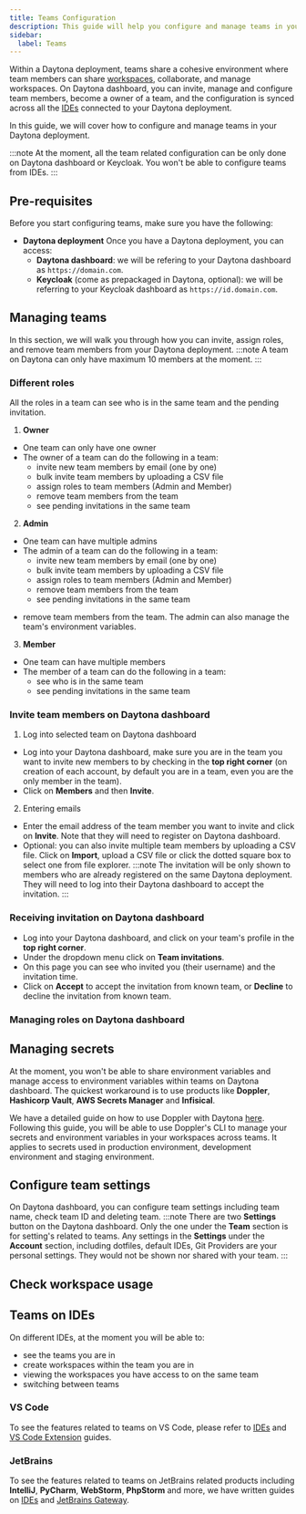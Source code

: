 ```yaml
---
title: Teams Configuration
description: This guide will help you configure and manage teams in your Daytona deployment.
sidebar:
  label: Teams
---
```


Within a Daytona deployment, teams share a cohesive environment where team members can share [workspaces](/usage/workspaces), collaborate, and manage workspaces. On Daytona dashboard, you can invite, manage and configure team members, become a owner of a team, and the configuration is synced across all the [IDEs](/usage/ides) connected to your Daytona deployment. 

In this guide, we will cover how to configure and manage teams in your Daytona deployment.

:::note
At the moment, all the team related configuration can be only done on Daytona dashboard or Keycloak. You won't be able to configure teams from IDEs.
:::

## Pre-requisites
Before you start configuring teams, make sure you have the following:
- **Daytona deployment**
Once you have a Daytona deployment, you can access: 
  - **Daytona dashboard**: we will be refering to your Daytona dashboard as `https://domain.com`.
  - **Keycloak** (come as prepackaged in Daytona, optional): we will be referring to your Keycloak dashboard as `https://id.domain.com`.
   
[//]: # ({/*TODO: docs - second list item should be corrected rendered and indented*/})
## Managing teams
In this section, we will walk you through how you can invite, assign roles, and remove team members from your Daytona deployment.
:::note
A team on Daytona can only have maximum 10 members at the moment. 
:::

### Different roles
All the roles in a team can see who is in the same team and the pending invitation. 

[//]: # (All roles in a team can create, share workspaces. Create environment variables based off configuration.)

[//]: # (TODO: feature - right now team members can't share workspaces based on their roles and names, neither environment variables, we should have this feature available)
1. **Owner**
- One team can only have one owner
- The owner of a team can do the following in a team:
  - invite new team members by email (one by one)
  - bulk invite team members by uploading a CSV file
  - assign roles to team members (Admin and Member)
  - remove team members from the team
  - see pending invitations in the same team

2. **Admin**
- One team can have multiple admins
- The admin of a team can do the following in a team:
  - invite new team members by email (one by one)
  - bulk invite team members by uploading a CSV file
  - assign roles to team members (Admin and Member)
  - remove team members from the team
  - see pending invitations in the same team

[//]: # (  TODO: feature - question: should admins be able to change themselves to members ? )
  - remove team members from the team. The admin can also manage the team's environment variables.
3. **Member**
- One team can have multiple members
- The member of a team can do the following in a team:
  - see who is in the same team
  - see pending invitations in the same team

### Invite team members on Daytona dashboard

1. Log into selected team on Daytona dashboard
- Log into your Daytona dashboard, make sure you are in the team you want to invite new members to by checking in the **top right corner** (on creation of each account, by default you are in a team, even you are the only member in the team).
- Click on **Members** and then **Invite**.

2. Entering emails
- Enter the email address of the team member you want to invite and click on **Invite**. Note that they will need to register on Daytona dashboard.
- Optional: you can also invite multiple team members by uploading a CSV file. Click on **Import**, upload a CSV file or click the dotted square box to select one from file explorer.
:::note
The invitation will be only shown to members who are already registered on the same Daytona deployment. They will need to log into their Daytona dashboard to accept the invitation.
:::

[//]: # (TODO: feature - 1. emails to team members who are invited regardless they are registered or not, 2. accept team invitation in emails)

### Receiving invitation on Daytona dashboard 
- Log into your Daytona dashboard, and click on your team's profile in the **top right corner**.
- Under the dropdown menu click on **Team invitations**.
- On this page you can see who invited you (their username) and the invitation time. 
- Click on **Accept** to accept the invitation from known team, or **Decline** to decline the invitation from known team.

### Managing roles on Daytona dashboard

[//]: # (### Invite team members in Keycloak )

[//]: # (### Managing roles in Keycloak)

## Managing secrets
At the moment, you won't be able to share environment variables and manage access to environment variables within teams on Daytona dashboard. The quickest workaround is to use products like **Doppler**, **Hashicorp Vault**, **AWS Secrets Manager** and **Infisical**. 

We have a detailed guide on how to use Doppler with Daytona [here](https://www.daytona.io/dotfiles/managing-secrets-with-doppler-in-devcontainers). Following this guide, you will be able to use Doppler's CLI to manage your secrets and environment variables in your workspaces across teams. It applies to secrets used in production environment, development environment and staging environment.

## Configure team settings
On Daytona dashboard, you can configure team settings including team name, check team ID and deleting team. 
:::note 
There are two **Settings** button on the Daytona dashboard. Only the one under the **Team** section is for setting's related to teams. Any settings in the **Settings** under the **Account** section, including dotfiles, default IDEs, Git Providers are your personal settings. They would not be shown nor shared with your team.
:::


## Check workspace usage

## Teams on IDEs
On different IDEs, at the moment you will be able to: 
- see the teams you are in
- create workspaces within the team you are in
- viewing the workspaces you have access to on the same team
- switching between teams

### VS Code
To see the features related to teams on VS Code, please refer to [IDEs](/usage/ides#vscode) and [VS Code Extension](/tools/vs-code-extension#managing-teams) guides.

### JetBrains
To see the features related to teams on JetBrains related products including **IntelliJ**, **PyCharm**, **WebStorm**, **PhpStorm** and more, we have written guides on [IDEs](/usage/ides#intellij) and [JetBrains Gateway](/tools/jetbrains-gateway#managing-teams).